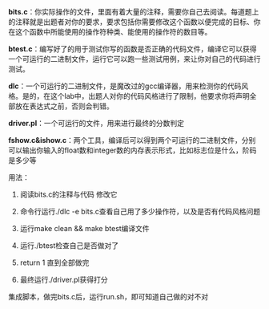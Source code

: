 **bits.c**：你实际操作的文件，里面有着大量的注释，需要你自己去阅读。每道题上的注释就是出题者对你的要求，要求包括你需要修改这个函数以便完成的目标、你在这个函数中所能使用的操作符种类、能使用的操作符的数目等。

**btest.c**：编写好了的用于测试你写的函数是否正确的代码文件，编译它可以获得一个可运行的二进制文件，运行它可以跑一些测试用例，来让你对自己的代码进行测试。

**dlc**：一个可运行的二进制文件，是魔改过的gcc编译器，用来检测你的代码风格。是的，在这个lab中，出题人对你的代码风格进行了限制，他要求你将声明全部放在表达式之前，否则会判错。

**driver.pl**：一个可运行的文件，用来进行最终的分数判定

**fshow.c&ishow.c**：两个工具，编译后可以得到两个可运行的二进制文件，分别可以输出你输入的float数和integer数的内存表示形式，比如标志位是什么，阶码是多少等



用法：

1.  阅读bits.c的注释与代码   修改它

2.  命令行运行./dlc -e bits.c查看自己用了多少操作符，以及是否有代码风格问题
3.  运行make clean && make btest编译文件
4.  运行./btest检查自己是否做对了
5.  return 1 直到全部做完
6.  最终运行./driver.pl获得打分

集成脚本，做完bits.c后，运行run.sh，即可知道自己做的对不对

